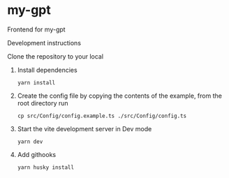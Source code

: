 # my-gpt
Frontend for my-gpt

Development instructions

Clone the repository to your local

1. Install dependencies

   ```
   yarn install
   ```

2. Create the config file by copying the contents of the example, from the root directory run

   ```
   cp src/Config/config.example.ts ./src/Config/config.ts
   ```

3. Start the vite development server in Dev mode

   ```
   yarn dev
   ```
4. Add githooks 

   ```
   yarn husky install
   ```